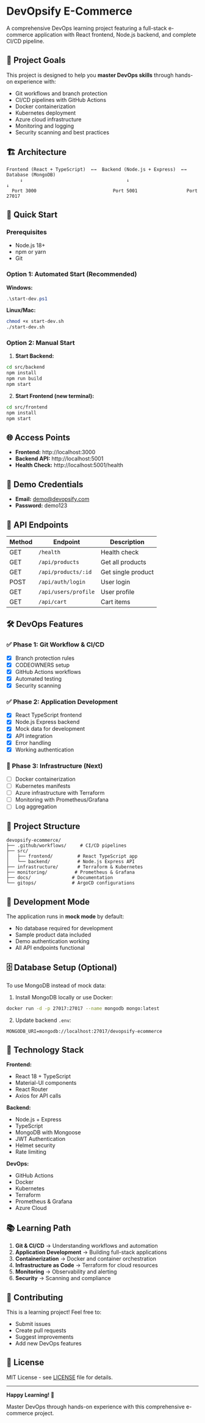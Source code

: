 # DevOpsify E-Commerce

A comprehensive DevOps learning project featuring a full-stack e-commerce application with React frontend, Node.js backend, and complete CI/CD pipeline.

## 🎯 Project Goals

This project is designed to help you **master DevOps skills** through hands-on experience with:
- Git workflows and branch protection
- CI/CD pipelines with GitHub Actions
- Docker containerization
- Kubernetes deployment
- Azure cloud infrastructure
- Monitoring and logging
- Security scanning and best practices

## 🏗️ Architecture

```
Frontend (React + TypeScript)  ←→  Backend (Node.js + Express)  ←→  Database (MongoDB)
     ↓                                      ↓                           ↓
  Port 3000                            Port 5001                  Port 27017
```

## 🚀 Quick Start

### Prerequisites
- Node.js 18+ 
- npm or yarn
- Git

### Option 1: Automated Start (Recommended)

**Windows:**
```powershell
.\start-dev.ps1
```

**Linux/Mac:**
```bash
chmod +x start-dev.sh
./start-dev.sh
```

### Option 2: Manual Start

1. **Start Backend:**
```bash
cd src/backend
npm install
npm run build
npm start
```

2. **Start Frontend (new terminal):**
```bash
cd src/frontend  
npm install
npm start
```

## 🌐 Access Points

- **Frontend:** http://localhost:3000
- **Backend API:** http://localhost:5001
- **Health Check:** http://localhost:5001/health

## 🔐 Demo Credentials

- **Email:** demo@devopsify.com
- **Password:** demo123

## 📡 API Endpoints

| Method | Endpoint | Description |
|--------|----------|-------------|
| GET | `/health` | Health check |
| GET | `/api/products` | Get all products |
| GET | `/api/products/:id` | Get single product |
| POST | `/api/auth/login` | User login |
| GET | `/api/users/profile` | User profile |
| GET | `/api/cart` | Cart items |

## 🛠️ DevOps Features

### ✅ Phase 1: Git Workflow & CI/CD
- [x] Branch protection rules
- [x] CODEOWNERS setup
- [x] GitHub Actions workflows
- [x] Automated testing
- [x] Security scanning

### ✅ Phase 2: Application Development  
- [x] React TypeScript frontend
- [x] Node.js Express backend
- [x] Mock data for development
- [x] API integration
- [x] Error handling
- [x] Working authentication

### 🔄 Phase 3: Infrastructure (Next)
- [ ] Docker containerization
- [ ] Kubernetes manifests
- [ ] Azure infrastructure with Terraform
- [ ] Monitoring with Prometheus/Grafana
- [ ] Log aggregation

## 📂 Project Structure

```
devopsify-ecommerce/
├── .github/workflows/     # CI/CD pipelines
├── src/
│   ├── frontend/         # React TypeScript app
│   └── backend/          # Node.js Express API
├── infrastructure/       # Terraform & Kubernetes
├── monitoring/          # Prometheus & Grafana
├── docs/               # Documentation
└── gitops/             # ArgoCD configurations
```

## 🧪 Development Mode

The application runs in **mock mode** by default:
- No database required for development
- Sample product data included
- Demo authentication working
- All API endpoints functional

## 🗄️ Database Setup (Optional)

To use MongoDB instead of mock data:

1. Install MongoDB locally or use Docker:
```bash
docker run -d -p 27017:27017 --name mongodb mongo:latest
```

2. Update backend `.env`:
```env
MONGODB_URI=mongodb://localhost:27017/devopsify-ecommerce
```

## 🔧 Technology Stack

**Frontend:**
- React 18 + TypeScript
- Material-UI components
- React Router
- Axios for API calls

**Backend:**
- Node.js + Express
- TypeScript
- MongoDB with Mongoose
- JWT Authentication
- Helmet security
- Rate limiting

**DevOps:**
- GitHub Actions
- Docker
- Kubernetes
- Terraform
- Prometheus & Grafana
- Azure Cloud

## 📚 Learning Path

1. **Git & CI/CD** → Understanding workflows and automation
2. **Application Development** → Building full-stack applications
3. **Containerization** → Docker and container orchestration
4. **Infrastructure as Code** → Terraform for cloud resources
5. **Monitoring** → Observability and alerting
6. **Security** → Scanning and compliance

## 🤝 Contributing

This is a learning project! Feel free to:
- Submit issues
- Create pull requests
- Suggest improvements
- Add new DevOps features

## 📄 License

MIT License - see [LICENSE](LICENSE) file for details.

---

**Happy Learning! 🚀**

Master DevOps through hands-on experience with this comprehensive e-commerce project.
